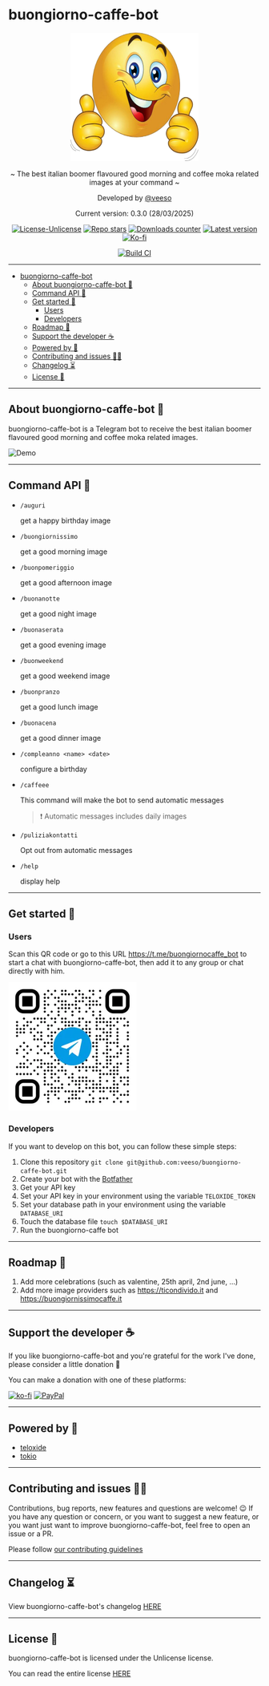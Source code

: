 # buongiorno-caffe-bot

<p align="center">
  <img src="/docs/images/buongiorno-caffe-bot.png" alt="logo" width="256" height="256" />
</p>

<p align="center">~ The best italian boomer flavoured good morning and coffee moka related images at your command ~</p>

<p align="center">Developed by <a href="https://veeso.me" target="_blank">@veeso</a></p>
<p align="center">Current version: 0.3.0 (28/03/2025)</p>

<p align="center">
  <a href="https://opensource.org/licenses/Unlicense"
    ><img
      src="https://img.shields.io/badge/License-Unlicense-teal.svg"
      alt="License-Unlicense"
  /></a>
  <a href="https://github.com/veeso/buongiorno-caffe-bot/stargazers"
    ><img
      src="https://img.shields.io/github/stars/veeso/buongiorno-caffe-bot.svg"
      alt="Repo stars"
  /></a>
  <a href="https://crates.io/crates/buongiorno-caffe-bot"
    ><img
      src="https://img.shields.io/crates/d/buongiorno-caffe-bot.svg"
      alt="Downloads counter"
  /></a>
  <a href="https://crates.io/crates/buongiorno-caffe-bot"
    ><img
      src="https://img.shields.io/crates/v/buongiorno-caffe-bot.svg"
      alt="Latest version"
  /></a>
  <a href="https://ko-fi.com/veeso">
    <img
      src="https://img.shields.io/badge/donate-ko--fi-red"
      alt="Ko-fi"
  /></a>
</p>
<p align="center">
  <a href="https://github.com/veeso/buongiorno-caffe-bot/actions/workflows/build.yml"
    ><img
      src="https://github.com/veeso/buongiorno-caffe-bot/workflows/Build/badge.svg"
      alt="Build CI"
  /></a>
</p>

---

- [buongiorno-caffe-bot](#buongiorno-caffe-bot)
  - [About buongiorno-caffe-bot 📰](#about-buongiorno-caffe-bot-)
  - [Command API 🐚](#command-api-)
  - [Get started 🏁](#get-started-)
    - [Users](#users)
    - [Developers](#developers)
  - [Roadmap 🎯](#roadmap-)
  - [Support the developer ☕](#support-the-developer-)
  - [Powered by 💪](#powered-by-)
  - [Contributing and issues 🤝🏻](#contributing-and-issues-)
  - [Changelog ⏳](#changelog-)
  - [License 📃](#license-)

---

## About buongiorno-caffe-bot 📰

buongiorno-caffe-bot is a Telegram bot to receive the best italian boomer flavoured good morning and coffee moka related images.

![Demo](/docs/images/demo.gif)

---

## Command API 🐚

- `/auguri`

    get a happy birthday image

- `/buongiornissimo`

    get a good morning image

- `/buonpomeriggio`

    get a good afternoon image

- `/buonanotte`

    get a good night image

- `/buonaserata`

    get a good evening image

- `/buonweekend`

    get a good weekend image

- `/buonpranzo`

    get a good lunch image

- `/buonacena`

    get a good dinner image

- `/compleanno <name> <date>`

    configure a birthday

- `/caffeee`

    This command will make the bot to send automatic messages

    > ❗ Automatic messages includes daily images

- `/puliziakontatti`

    Opt out from automatic messages

- `/help`

    display help

---

## Get started 🏁

### Users

Scan this QR code or go to this URL <https://t.me/buongiornocaffe_bot> to start a chat with buongiorno-caffe-bot, then add it to any group or chat directly with him.

![telegram-qr](/docs/images/qr-code-md.webp)

### Developers

If you want to develop on this bot, you can follow these simple steps:

1. Clone this repository `git clone git@github.com:veeso/buongiorno-caffe-bot.git`
2. Create your bot with the [Botfather](https://t.me/botfather)
3. Get your API key
4. Set your API key in your environment using the variable `TELOXIDE_TOKEN`
5. Set your database path in your environment using the variable `DATABASE_URI`
6. Touch the database file `touch $DATABASE_URI`
7. Run the buongiorno-caffe bot

---

## Roadmap 🎯

1. Add more celebrations (such as valentine, 25th april, 2nd june, ...)
2. Add more image providers such as <https://ticondivido.it> and <https://buongiornissimocaffe.it>

---

## Support the developer ☕

If you like buongiorno-caffe-bot and you're grateful for the work I've done, please consider a little donation 🥳

You can make a donation with one of these platforms:

[![ko-fi](https://img.shields.io/badge/Ko--fi-F16061?style=for-the-badge&logo=ko-fi&logoColor=white)](https://ko-fi.com/veeso)
[![PayPal](https://img.shields.io/badge/PayPal-00457C?style=for-the-badge&logo=paypal&logoColor=white)](https://www.paypal.me/chrisintin)

---

## Powered by 💪

- [teloxide](https://github.com/teloxide/teloxide)
- [tokio](https://tokio.rs/)

---

## Contributing and issues 🤝🏻

Contributions, bug reports, new features and questions are welcome! 😉
If you have any question or concern, or you want to suggest a new feature, or you want just want to improve buongiorno-caffe-bot, feel free to open an issue or a PR.

Please follow [our contributing guidelines](CONTRIBUTING.md)

---

## Changelog ⏳

View buongiorno-caffe-bot's changelog [HERE](CHANGELOG.md)

---

## License 📃

buongiorno-caffe-bot is licensed under the Unlicense license.

You can read the entire license [HERE](LICENSE)
